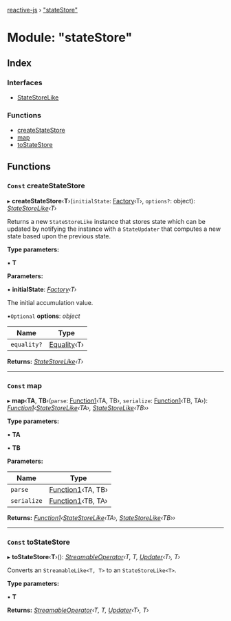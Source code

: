 [reactive-js](../README.md) › ["stateStore"](_statestore_.md)

# Module: "stateStore"

## Index

### Interfaces

* [StateStoreLike](../interfaces/_statestore_.statestorelike.md)

### Functions

* [createStateStore](_statestore_.md#const-createstatestore)
* [map](_statestore_.md#const-map)
* [toStateStore](_statestore_.md#const-tostatestore)

## Functions

### `Const` createStateStore

▸ **createStateStore**‹**T**›(`initialState`: [Factory](_functions_.md#factory)‹T›, `options?`: object): *[StateStoreLike](../interfaces/_statestore_.statestorelike.md)‹T›*

Returns a new `StateStoreLike` instance that stores state which can
be updated by notifying the instance with a `StateUpdater` that computes a
new state based upon the previous state.

**Type parameters:**

▪ **T**

**Parameters:**

▪ **initialState**: *[Factory](_functions_.md#factory)‹T›*

The initial accumulation value.

▪`Optional`  **options**: *object*

Name | Type |
------ | ------ |
`equality?` | [Equality](_functions_.md#equality)‹T› |

**Returns:** *[StateStoreLike](../interfaces/_statestore_.statestorelike.md)‹T›*

___

### `Const` map

▸ **map**‹**TA**, **TB**›(`parse`: [Function1](_functions_.md#function1)‹TA, TB›, `serialize`: [Function1](_functions_.md#function1)‹TB, TA›): *[Function1](_functions_.md#function1)‹[StateStoreLike](../interfaces/_statestore_.statestorelike.md)‹TA›, [StateStoreLike](../interfaces/_statestore_.statestorelike.md)‹TB››*

**Type parameters:**

▪ **TA**

▪ **TB**

**Parameters:**

Name | Type |
------ | ------ |
`parse` | [Function1](_functions_.md#function1)‹TA, TB› |
`serialize` | [Function1](_functions_.md#function1)‹TB, TA› |

**Returns:** *[Function1](_functions_.md#function1)‹[StateStoreLike](../interfaces/_statestore_.statestorelike.md)‹TA›, [StateStoreLike](../interfaces/_statestore_.statestorelike.md)‹TB››*

___

### `Const` toStateStore

▸ **toStateStore**‹**T**›(): *[StreamableOperator](_streamable_.md#streamableoperator)‹T, T, [Updater](_functions_.md#updater)‹T›, T›*

Converts an `StreamableLike<T, T>` to an `StateStoreLike<T>`.

**Type parameters:**

▪ **T**

**Returns:** *[StreamableOperator](_streamable_.md#streamableoperator)‹T, T, [Updater](_functions_.md#updater)‹T›, T›*
